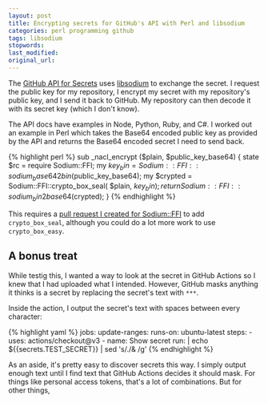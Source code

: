 ```yaml
---
layout: post
title: Encrypting secrets for GitHub's API with Perl and libsodium
categories: perl programming github
tags: libsodium
stopwords:
last_modified:
original_url:
---
```


The [GitHub API for
Secrets](https://docs.github.com/en/rest/actions/secrets) uses
[libsodium](https://doc.libsodium.org) to exchange the secret. I
request the public key for my repository, I encrypt my secret with my
repository's public key, and I send it back to GitHub. My repository
can then decode it with its secret key (which I don't know).

The API docs have examples in Node, Python, Ruby, and C#. I worked out
an example in Perl which takes the Base64 encoded public key as
provided by the API and returns the Base64 encoded secret I need to
send back.

<!--more-->

{% highlight perl %}
sub _nacl_encrypt ($plain, $public_key_base64) {
	state $rc =	require Sodium::FFI;
	my $key_bin = Sodium::FFI::sodium_base642bin($public_key_base64);
	my $crypted = Sodium::FFI::crypto_box_seal( $plain, $key_bin );
	return Sodium::FFI::sodium_bin2base64($crypted);
	}
{% endhighlight %}

This requires a [pull request I created for Sodium::FFI](https://github.com/genio/sodium-ffi/pull/3) to add
`crypto_box_seal`, although you could do a lot more work to use `crypto_box_easy`.

## A bonus treat

While testig this, I wanted a way to look at the secret in GitHub Actions
so I knew that I had uploaded what I intended. However, GitHub masks
anything it thinks is a secret by replacing the secret's text with `***`.

Inside the action, I output the secret's text with spaces between every
character:

{% highlight yaml %}
jobs:
    update-ranges:
        runs-on: ubuntu-latest
        steps:
            - uses: actions/checkout@v3
            - name: Show secret
              run: |
                echo ${{secrets.TEST_SECRET}} | sed 's/./& /g'
{% endhighlight %}

As an aside, it's pretty easy to discover secrets this way. I simply
output enough text until I find text that GitHub Actions decides it should
mask. For things like personal access tokens, that's a lot of combinations.
But for other things,
